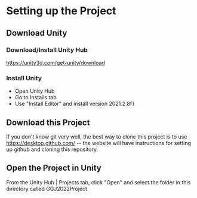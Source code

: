 # Setting up the Project
## Download Unity
### Download/Install Unity Hub
https://unity3d.com/get-unity/download
### Install Unity
* Open Unity Hub
* Go to Installs tab
* Use "Install Editor" and install version 2021.2.8f1
## Download this Project
If you don't know git very well, the best way to clone this project is to use https://desktop.github.com/ -- the website will have instructions for setting up github and cloning this repository.
## Open the Project in Unity
From the Unity Hub | Projects tab, click "Open" and select the folder in this directory called GGJ2022Project

